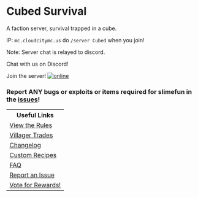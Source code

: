 # Cubed Survival

A faction server, survival trapped in a cube.

IP: `mc.cloudcitymc.us` do `/server Cubed` when you join!

Note: Server chat is relayed to discord.

Chat with us on Discord!

Join the server! [![online](https://discordapp.com/api/guilds/162568854457810944/widget.png)](https://discord.gg/dbxQMmA)

### Report ANY bugs or exploits or items required for slimefun in the [issues](http://github.com/chewcraft/cubed/issues/new)!

<table>
<tr>
 <th>Useful Links</th>
   </tr>
   <tr>
     <td><a href="https://cloudcitymc.github.io/Cubed/rules">View the Rules</a></td>
   </tr>
   <tr>
     <td><a href="https://cloudcitymc.github.io/Cubed/VillagerTrades">Villager Trades</a></td>
   </tr>
   <tr>
     <td><a href="https://cloudcitymc.github.io/Cubed/CHANGELOG">Changelog</a></td>
   </tr>
   <tr>
     <td><a href="https://cloudcitymc.github.io/Cubed/CustomRecipes">Custom Recipes</a></td>
   </tr>
   <tr>
    <td><a href="https://cloudcitymc.github.io/Cubed/FAQ">FAQ</a></td>
  </tr>
  <tr>
    <td><a href="https://github.com/CloudCityMC/Cubed/issues/new">Report an Issue</a></td>
  </tr>
  <tr>
    <td><a href="https://cloudcitymc.us/vote">Vote for Rewards!</a></td>
  </tr>
</table>

